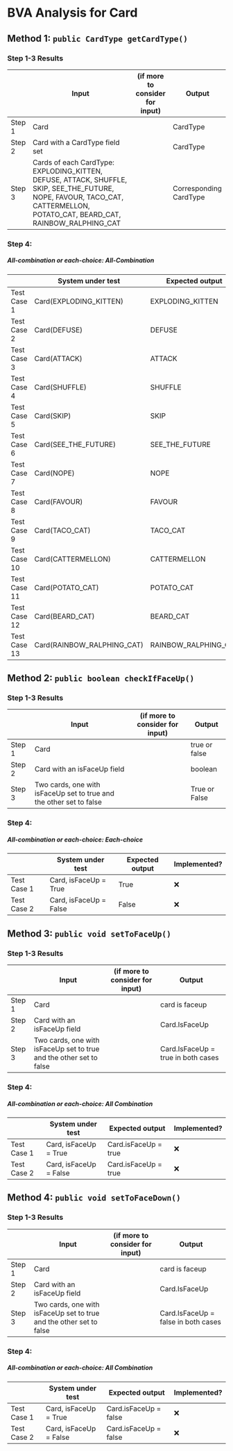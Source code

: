 # BVA Analysis for Card

## Method 1: ```public CardType getCardType()```
### Step 1-3 Results
|        | Input                                                                                                                                                                      | (if more to consider for input)  | Output                 |
|--------|----------------------------------------------------------------------------------------------------------------------------------------------------------------------------|----------------------------------|------------------------|
| Step 1 | Card                                                                                                                                                                       |                                  | CardType               |
| Step 2 | Card with a CardType field set                                                                                                                                             |                                  | CardType               |
| Step 3 | Cards of each CardType: EXPLODING_KITTEN, DEFUSE, ATTACK, SHUFFLE, SKIP, SEE_THE_FUTURE, NOPE, FAVOUR, TACO_CAT, CATTERMELLON, POTATO_CAT, BEARD_CAT, RAINBOW_RALPHING_CAT |                                  | Corresponding CardType |
### Step 4:
##### All-combination or each-choice: All-Combination

|              | System under test          | Expected output      | Implemented? |
|--------------|----------------------------|----------------------|--------------|
| Test Case 1  | Card(EXPLODING_KITTEN)     | EXPLODING_KITTEN     | :x:          |
| Test Case 2  | Card(DEFUSE)               | DEFUSE               | :x:          |
| Test Case 3  | Card(ATTACK)               | ATTACK               | :x:          |
| Test Case 4  | Card(SHUFFLE)              | SHUFFLE              | :x:          |
| Test Case 5  | Card(SKIP)                 | SKIP                 | :x:          |
| Test Case 6  | Card(SEE_THE_FUTURE)       | SEE_THE_FUTURE       | :x:          |
| Test Case 7  | Card(NOPE)                 | NOPE                 | :x:          |
| Test Case 8  | Card(FAVOUR)               | FAVOUR               | :x:          |
| Test Case 9  | Card(TACO_CAT)             | TACO_CAT             | :x:          |
| Test Case 10 | Card(CATTERMELLON)         | CATTERMELLON         | :x:          |
| Test Case 11 | Card(POTATO_CAT)           | POTATO_CAT           | :x:          |
| Test Case 12 | Card(BEARD_CAT)            | BEARD_CAT            | :x:          |
| Test Case 13 | Card(RAINBOW_RALPHING_CAT) | RAINBOW_RALPHING_CAT | :x:          |


## Method 2: ```public boolean checkIfFaceUp()```
### Step 1-3 Results
|        | Input                                                               | (if more to consider for input)  | Output        |
|--------|---------------------------------------------------------------------|----------------------------------|---------------|
| Step 1 | Card                                                                |                                  | true or false |
| Step 2 | Card with an isFaceUp field                                         |                                  | boolean       |
| Step 3 | Two cards, one with isFaceUp set to true and the other set to false |                                  | True or False |
### Step 4:
##### All-combination or each-choice: Each-choice

|              | System under test      | Expected output | Implemented? |
|--------------|------------------------|-----------------|--------------|
| Test Case 1  | Card, isFaceUp = True  | True            | :x:          |
| Test Case 2  | Card, isFaceUp = False | False           | :x:          |


## Method 3: ```public void setToFaceUp()```
### Step 1-3 Results
|        | Input                                                                | (if more to consider for input)  | Output                             |
|--------|----------------------------------------------------------------------|----------------------------------|------------------------------------|
| Step 1 | Card                                                                 |                                  | card is faceup                     |
| Step 2 | Card with an isFaceUp field                                          |                                  | Card.IsFaceUp                      |
| Step 3 | Two cards, one with isFaceUp set to true and the other set to false  |                                  | Card.IsFaceUp = true in both cases |
### Step 4:
##### All-combination or each-choice: All Combination

|              | System under test      | Expected output        | Implemented? |
|--------------|------------------------|------------------------|--------------|
| Test Case 1  | Card, isFaceUp = True  | Card.isFaceUp = true   | :x:          |
| Test Case 2  | Card, isFaceUp = False | Card.isFaceUp = true   | :x:          |

## Method 4: ```public void setToFaceDown()```
### Step 1-3 Results
|        | Input                                                                | (if more to consider for input)  | Output                              |
|--------|----------------------------------------------------------------------|----------------------------------|-------------------------------------|
| Step 1 | Card                                                                 |                                  | card is faceup                      |
| Step 2 | Card with an isFaceUp field                                          |                                  | Card.IsFaceUp                       |
| Step 3 | Two cards, one with isFaceUp set to true and the other set to false  |                                  | Card.IsFaceUp = false in both cases |
### Step 4:
##### All-combination or each-choice: All Combination

|              | System under test      | Expected output       | Implemented? |
|--------------|------------------------|-----------------------|--------------|
| Test Case 1  | Card, isFaceUp = True  | Card.isFaceUp = false | :x:          |
| Test Case 2  | Card, isFaceUp = False | Card.isFaceUp = false | :x:          |

